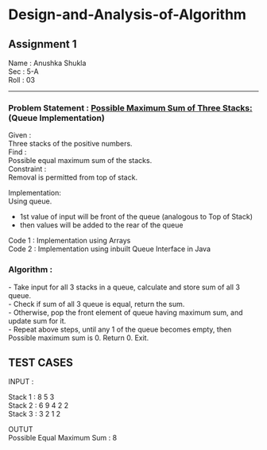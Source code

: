 # Design-and-Analysis-of-Algorithm
<h2> Assignment 1 </h2>

Name : Anushka Shukla <br>
Sec  : 5-A <br>
Roll : 03 <br>

<hr>

<h3> Problem Statement : <u> Possible Maximum Sum of Three Stacks:</u> (Queue Implementation) </h3>

Given : <br>
  Three stacks of the positive numbers. <br>
Find : <br>
  Possible equal maximum sum of the stacks. <br>
Constraint : <br>
  Removal is permitted from top of stack. <br>

Implementation: <br>
  Using queue.<br>
<ul>
<li> 1st value of input will be front of the queue (analogous to Top of Stack) </li>
<li> then values will be added to the rear of the queue </li>
</ul>

Code 1 : Implementation using Arrays<br>
Code 2 : Implementation using inbuilt Queue Interface in Java<br>



<h3>Algorithm :</h3>
      - Take input for all 3 stacks in a queue, calculate and store sum of all 3 queue.<br>
      - Check if sum of all 3 queue is equal, return the sum.<br>
      - Otherwise, pop the front element of queue having maximum sum, and update sum for it.<br>
      - Repeat above steps, until any 1 of the queue becomes empty, then Possible maximum sum is 0. Return 0. Exit.<br>



<h2> TEST CASES </h2>

INPUT : 

Stack 1 : 8 5 3 <br>
Stack 2 : 6 9 4 2 2 <br>
Stack 3 : 3 2 1 2 <br>

OUTUT <br>
Possible Equal Maximum Sum : 8<br>

